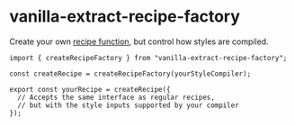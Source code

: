 # vanilla-extract-recipe-factory

Create your own [recipe function](https://vanilla-extract.style/documentation/packages/recipes/), but control how styles are compiled.

```tsx
import { createRecipeFactory } from "vanilla-extract-recipe-factory";

const createRecipe = createRecipeFactory(yourStyleCompiler);

export const yourRecipe = createRecipe({
  // Accepts the same interface as regular recipes,
  // but with the style inputs supported by your compiler
});
```
